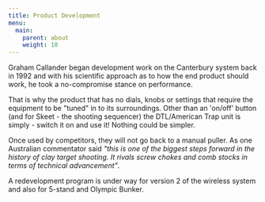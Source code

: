 ```yaml
---
title: Product Development
menu:
  main:
    parent: about
    weight: 10
---
```


Graham Callander began development work on the Canterbury system back in 1992 and with his scientific approach as to how the end product should work, he took a no-compromise stance on performance.

That is why the product that has no dials, knobs or settings that require the equipment to be "tuned" in to its surroundings. Other than an 'on/off' button (and for Skeet - the shooting sequencer) the DTL/American Trap unit is simply - switch it on and use it! Nothing could be simpler.

Once used by competitors, they will not go back to a manual puller. As one Australian commentator said _"this is one of the biggest steps forward in the history of clay target shooting. It rivals screw chokes and comb stocks in terms of technical advancement"_.

A redevelopment program is under way for version 2 of the wireless system and also for 5-stand and Olympic Bunker.
